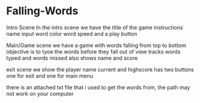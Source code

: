 # Falling-Words
 
 Intro Scene
 In  the intro scene we have the title of the game
 instructions
 name input
 word color
 word speed
 and a play button
 
 Main/Game scene
 we have a game with words falling from top to bottom
 objective is to tyoe the words before they fall out of view
 tracks words typed and words missed
 also shows name and score
 
 exit scene
 we show the player name
 current and highscore
 has two buttons one for exit and one for main menu
 
 there is an attached txt file that i used to get the words from, the path may not work on your computer
